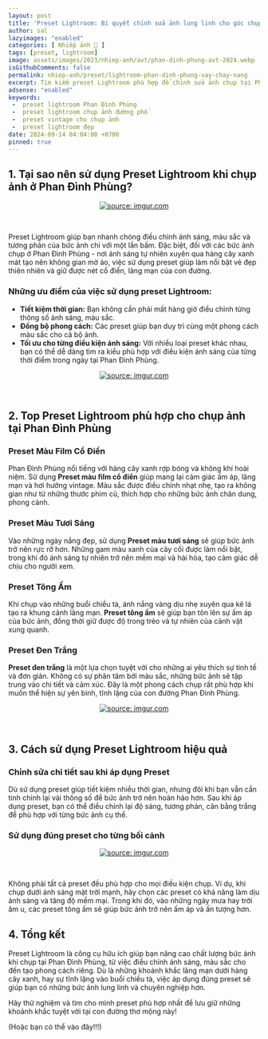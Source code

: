 ```yaml
---
layout: post
title: 'Preset Lightroom: Bí quyết chỉnh sửa ảnh lung linh cho góc chụp Phan Đình Phùng Như Anh Hàng Xóm'
author: sal
lazyimages: "enabled"
categories: [ Nhiếp ảnh 📸 ]
tags: [preset, lightroom]
image: assets/images/2023/nhiep-anh/avt/phan-dinh-phung-avt-2024.webp
isGithubComments: false
permalink: nhiep-anh/preset/lightroom-phan-dinh-phung-vay-chay-nang
excerpt: Tìm kiếm preset Lightroom phù hợp để chỉnh sửa ảnh chụp tại Phan Đình Phùng? Bài viết này sẽ giới thiệu những preset chất lượng cao, giúp bạn có những bức ảnh lung linh chỉ với vài cú click chuột.
adsense: "enabled"
keywords:
 -  preset lightroom Phan Đình Phùng
 -  preset lightroom chụp ảnh đường phố
 -  preset vintage cho chụp ảnh
 -  preset lightroom đẹp
date: 2024-09-14 04:04:00 +0700
pinned: true
---
```


<h2>1. Tại sao n&ecirc;n sử dụng Preset Lightroom khi chụp ảnh ở Phan Đ&igrave;nh Ph&ugrave;ng?</h2>
<div class="content" style="text-align:center; ">
<a href="https://i.imgur.com/HWm8f1U"><img loading="lazy" src="https://i.imgur.com/HWm8f1U.png" title="source: imgur.com" /></a><p></p><br></div>
<p>Preset Lightroom gi&uacute;p bạn nhanh ch&oacute;ng điều chỉnh &aacute;nh s&aacute;ng, m&agrave;u sắc v&agrave; tương phản của bức ảnh chỉ với một lần bấm. Đặc biệt, đối với c&aacute;c bức ảnh chụp ở Phan Đ&igrave;nh Ph&ugrave;ng - nơi &aacute;nh s&aacute;ng tự nhi&ecirc;n xuy&ecirc;n qua h&agrave;ng c&acirc;y xanh m&aacute;t tạo n&ecirc;n kh&ocirc;ng gian mờ ảo, việc sử dụng preset gi&uacute;p l&agrave;m nổi bật vẻ đẹp thi&ecirc;n nhi&ecirc;n v&agrave; giữ được n&eacute;t cổ điển, l&atilde;ng mạn của con đường.</p>

<h3>Những ưu điểm của việc sử dụng preset Lightroom:</h3>

<ul>
	<li><strong>Tiết kiệm thời gian:</strong> Bạn kh&ocirc;ng cần phải mất h&agrave;ng giờ điều chỉnh từng th&ocirc;ng số &aacute;nh s&aacute;ng, m&agrave;u sắc.</li>
	<li><strong>Đồng bộ phong c&aacute;ch:</strong> C&aacute;c preset gi&uacute;p bạn duy tr&igrave; c&ugrave;ng một phong c&aacute;ch m&agrave;u sắc cho cả bộ ảnh.</li>
	<li><strong>Tối ưu cho từng điều kiện &aacute;nh s&aacute;ng:</strong> Với nhiều loại preset kh&aacute;c nhau, bạn c&oacute; thể dễ d&agrave;ng t&igrave;m ra kiểu ph&ugrave; hợp với điều kiện &aacute;nh s&aacute;ng của từng thời điểm trong ng&agrave;y tại Phan Đ&igrave;nh Ph&ugrave;ng.</li>
</ul>
<div class="content" style="text-align:center; ">
<a href="https://i.imgur.com/JeK4e08"><img loading="lazy" src="https://i.imgur.com/JeK4e08.png" title="source: imgur.com" /></a><p></p><br></div>
<h2>2. Top Preset Lightroom ph&ugrave; hợp cho chụp ảnh tại Phan Đ&igrave;nh Ph&ugrave;ng</h2>

<h3>Preset M&agrave;u Film Cổ Điển</h3>

<p>Phan Đ&igrave;nh Ph&ugrave;ng nổi tiếng với h&agrave;ng c&acirc;y xanh rợp b&oacute;ng v&agrave; kh&ocirc;ng kh&iacute; ho&agrave;i niệm. Sử dụng <strong>Preset m&agrave;u film cổ điển</strong> gi&uacute;p mang lại cảm gi&aacute;c ấm &aacute;p, l&atilde;ng mạn v&agrave; hơi hướng vintage. M&agrave;u sắc được điều chỉnh nhạt nhẹ, tạo ra kh&ocirc;ng gian như từ những thước phim cũ, th&iacute;ch hợp cho những bức ảnh ch&acirc;n dung, phong cảnh.</p>

<h3>Preset M&agrave;u Tươi S&aacute;ng</h3>

<p>V&agrave;o những ng&agrave;y nắng đẹp, sử dụng <strong>Preset m&agrave;u tươi s&aacute;ng</strong> sẽ gi&uacute;p bức ảnh trở n&ecirc;n rực rỡ hơn. Những gam m&agrave;u xanh của c&acirc;y cối được l&agrave;m nổi bật, trong khi đ&oacute; &aacute;nh s&aacute;ng tự nhi&ecirc;n trở n&ecirc;n mềm mại v&agrave; h&agrave;i h&ograve;a, tạo cảm gi&aacute;c dễ chịu cho người xem.</p>

<h3>Preset T&ocirc;ng Ấm</h3>

<p>Khi chụp v&agrave;o những buổi chiều t&agrave;, &aacute;nh nắng v&agrave;ng dịu nhẹ xuy&ecirc;n qua kẽ l&aacute; tạo ra khung cảnh l&atilde;ng mạn. <strong>Preset t&ocirc;ng ấm</strong> sẽ gi&uacute;p bạn t&ocirc;n l&ecirc;n sự ấm &aacute;p của bức ảnh, đồng thời giữ được độ trong trẻo v&agrave; tự nhi&ecirc;n của cảnh vật xung quanh.</p>

<h3>Preset Đen Trắng</h3>

<p><strong>Preset đen trắng</strong> l&agrave; một lựa chọn tuyệt vời cho những ai y&ecirc;u th&iacute;ch sự tinh tế v&agrave; đơn giản. Kh&ocirc;ng c&oacute; sự ph&acirc;n t&acirc;m bởi m&agrave;u sắc, những bức ảnh sẽ tập trung v&agrave;o chi tiết v&agrave; cảm x&uacute;c. Đ&acirc;y l&agrave; một phong c&aacute;ch chụp rất ph&ugrave; hợp khi muốn thể hiện sự y&ecirc;n b&igrave;nh, tĩnh lặng của con đường Phan Đ&igrave;nh Ph&ugrave;ng.</p>
<div class="content" style="text-align:center; ">
<a href="https://i.imgur.com/oqM0zBF"><img loading="lazy" src="https://i.imgur.com/oqM0zBF.png" title="source: imgur.com" /></a><p></p><br></div>
<h2>3. C&aacute;ch sử dụng Preset Lightroom hiệu quả</h2>

<h3>Chỉnh sửa chi tiết sau khi &aacute;p dụng Preset</h3>

<p>D&ugrave; sử dụng preset gi&uacute;p tiết kiệm nhiều thời gian, nhưng đ&ocirc;i khi bạn vẫn cần tinh chỉnh lại v&agrave;i th&ocirc;ng số để bức ảnh trở n&ecirc;n ho&agrave;n hảo hơn. Sau khi &aacute;p dụng preset, bạn c&oacute; thể điều chỉnh lại độ s&aacute;ng, tương phản, c&acirc;n bằng trắng để ph&ugrave; hợp với từng bức ảnh cụ thể.</p>

<h3>Sử dụng đ&uacute;ng preset cho từng bối cảnh</h3>
<div class="content" style="text-align:center; ">
<a href="https://i.imgur.com/bmafJRa"><img loading="lazy" src="https://i.imgur.com/bmafJRa.png" title="source: imgur.com" /></a><p></p><br></div>
<p>Kh&ocirc;ng phải tất cả preset đều ph&ugrave; hợp cho mọi điều kiện chụp. V&iacute; dụ, khi chụp dưới &aacute;nh s&aacute;ng mặt trời mạnh, h&atilde;y chọn c&aacute;c preset c&oacute; khả năng l&agrave;m dịu &aacute;nh s&aacute;ng v&agrave; tăng độ mềm mại. Trong khi đ&oacute;, v&agrave;o những ng&agrave;y mưa hay trời &acirc;m u, c&aacute;c preset t&ocirc;ng ấm sẽ gi&uacute;p bức ảnh trở n&ecirc;n ấm &aacute;p v&agrave; ấn tượng hơn.</p>

<h2>4. Tổng kết</h2>

<p>Preset Lightroom l&agrave; c&ocirc;ng cụ hữu &iacute;ch gi&uacute;p bạn n&acirc;ng cao chất lượng bức ảnh khi chụp tại Phan Đ&igrave;nh Ph&ugrave;ng, từ việc điều chỉnh &aacute;nh s&aacute;ng, m&agrave;u sắc cho đến tạo phong c&aacute;ch ri&ecirc;ng. D&ugrave; l&agrave; những khoảnh khắc l&atilde;ng mạn dưới h&agrave;ng c&acirc;y xanh, hay sự tĩnh lặng v&agrave;o buổi chiều t&agrave;, việc &aacute;p dụng đ&uacute;ng preset sẽ gi&uacute;p bạn c&oacute; những bức ảnh lung linh v&agrave; chuy&ecirc;n nghiệp hơn.</p>

<p>H&atilde;y thử nghiệm v&agrave; t&igrave;m cho m&igrave;nh preset ph&ugrave; hợp nhất để lưu giữ những khoảnh khắc tuyệt vời tại con đường thơ mộng n&agrave;y!</p>


<style>
table{border-collapse:collapse;border-spacing:0;margin:0 auto;width:700px}table td,table th{border:1px solid #ccc;padding:10px}table th{background-color:#f3f3f3}@media only screen and (max-width:700px){table{margin:0 10px;width:auto}}@media only screen and (max-width:480px){table td,table th{display:block;border-bottom:none}table tr:last-child td{border-bottom:1px solid #ccc}}
#resultIm{display:none;}
</style>
<div id="table-download"></div>
<script>
let linkDownload="https://anhhangxom.gumroad.com/l/phan-dinh-phung-v1";let h2=document.createElement("h2");h2.style.fontStyle="normal",h2.style.marginLeft="0",h2.style.marginRight="0",h2.style.textAlign="start";let strong=document.createElement("strong");strong.textContent="Tải về",h2.appendChild(strong);let p=document.createElement("p");p.style.textAlign="center";let em=document.createElement("em");em.textContent="(Nếu link tải kh\xf4ng hoạt động, c\xe1c bạn vui l\xf2ng comment b\xean dưới để được hỗ trợ sớm nhất)",p.appendChild(em);let table=document.createElement("table"),tr1=document.createElement("tr"),th1=document.createElement("th");th1.textContent="Upload";let td1=document.createElement("td");td1.textContent="AnhHangXom",tr1.appendChild(th1),tr1.appendChild(td1);let tr2=document.createElement("tr"),th2=document.createElement("th");th2.textContent="Tải về";let td2=document.createElement("td"),pResult=document.createElement("p");pResult.id="result";let aDownload=document.createElement("a");aDownload.href=linkDownload,aDownload.target="_blank",aDownload.classList.add("item-link","item-content","link","external"),aDownload.id="facebook",aDownload.textContent="Tải xuống",aDownload.onclick=function(t){getHrefOnclickAndRedirectWithLink(t)};let imgResultIm=document.createElement("img");imgResultIm.loading="lazy",imgResultIm.id="resultIm",imgResultIm.src="https://i.stack.imgur.com/SBv4T.gif",imgResultIm.alt="Computer man",imgResultIm.width="250",td2.appendChild(pResult),td2.appendChild(aDownload),td2.appendChild(imgResultIm),tr2.appendChild(th2),tr2.appendChild(td2);let tr3=document.createElement("tr"),th3=document.createElement("th");th3.textContent="Pass(Nếu có)";let td3=document.createElement("td");td3.textContent="anhhangxom.xyz",tr3.appendChild(th3),tr3.appendChild(td3),table.appendChild(tr1),table.appendChild(tr2),table.appendChild(tr3);let tableDownloadDiv=document.getElementById("table-download");tableDownloadDiv.appendChild(h2),tableDownloadDiv.appendChild(p),tableDownloadDiv.appendChild(table);
function redirect(){setInterval(myURL,5e3),document.getElementById("result").innerHTML="<b>🕵️ Đang tạo link tải. Bạn đợi tẹo nha ;)"}
function myURL(){document.location.href=linkDownload,toggleImage(),clearInterval(interval)}
function toggleImage() {document.getElementById("resultIm").style.display = "block";
}
</script>

(Hoặc bạn có thể vào đây!!!)

<div class="iframely-embed"><div class="iframely-responsive" style="height: 140px; padding-bottom: 0;"><a href="https://www.tiktok.com/@anhhangxom.foto/photo/7366907505240329492" data-iframely-url="//iframely.net/AaPt5UC?card=small"></a></div></div><script async src="//iframely.net/embed.js"></script>
